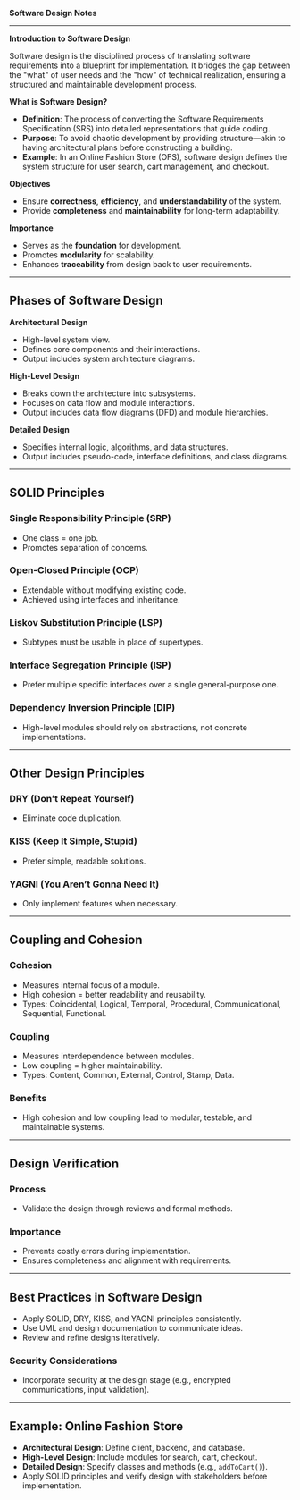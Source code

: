 **Software Design Notes**

---

**Introduction to Software Design**

Software design is the disciplined process of translating software requirements into a blueprint for implementation. It bridges the gap between the "what" of user needs and the "how" of technical realization, ensuring a structured and maintainable development process.

**What is Software Design?**

* **Definition**: The process of converting the Software Requirements Specification (SRS) into detailed representations that guide coding.
* **Purpose**: To avoid chaotic development by providing structure—akin to having architectural plans before constructing a building.
* **Example**: In an Online Fashion Store (OFS), software design defines the system structure for user search, cart management, and checkout.

**Objectives**

* Ensure **correctness**, **efficiency**, and **understandability** of the system.
* Provide **completeness** and **maintainability** for long-term adaptability.

**Importance**

* Serves as the **foundation** for development.
* Promotes **modularity** for scalability.
* Enhances **traceability** from design back to user requirements.

---

## **Phases of Software Design**

**Architectural Design**

* High-level system view.
* Defines core components and their interactions.
* Output includes system architecture diagrams.

**High-Level Design**

* Breaks down the architecture into subsystems.
* Focuses on data flow and module interactions.
* Output includes data flow diagrams (DFD) and module hierarchies.

**Detailed Design**

* Specifies internal logic, algorithms, and data structures.
* Output includes pseudo-code, interface definitions, and class diagrams.

---

## **SOLID Principles**

### **Single Responsibility Principle (SRP)**

* One class = one job.
* Promotes separation of concerns.

### **Open-Closed Principle (OCP)**

* Extendable without modifying existing code.
* Achieved using interfaces and inheritance.

### **Liskov Substitution Principle (LSP)**

* Subtypes must be usable in place of supertypes.

### **Interface Segregation Principle (ISP)**

* Prefer multiple specific interfaces over a single general-purpose one.

### **Dependency Inversion Principle (DIP)**

* High-level modules should rely on abstractions, not concrete implementations.

---

## **Other Design Principles**

### **DRY (Don’t Repeat Yourself)**

* Eliminate code duplication.

### **KISS (Keep It Simple, Stupid)**

* Prefer simple, readable solutions.

### **YAGNI (You Aren’t Gonna Need It)**

* Only implement features when necessary.

---

## **Coupling and Cohesion**

### **Cohesion**

* Measures internal focus of a module.
* High cohesion = better readability and reusability.
* Types: Coincidental, Logical, Temporal, Procedural, Communicational, Sequential, Functional.

### **Coupling**

* Measures interdependence between modules.
* Low coupling = higher maintainability.
* Types: Content, Common, External, Control, Stamp, Data.

### **Benefits**

* High cohesion and low coupling lead to modular, testable, and maintainable systems.

---

## **Design Verification**

### **Process**

* Validate the design through reviews and formal methods.

### **Importance**

* Prevents costly errors during implementation.
* Ensures completeness and alignment with requirements.

---

## **Best Practices in Software Design**

* Apply SOLID, DRY, KISS, and YAGNI principles consistently.
* Use UML and design documentation to communicate ideas.
* Review and refine designs iteratively.

### **Security Considerations**

* Incorporate security at the design stage (e.g., encrypted communications, input validation).

---

## **Example: Online Fashion Store**

* **Architectural Design**: Define client, backend, and database.
* **High-Level Design**: Include modules for search, cart, checkout.
* **Detailed Design**: Specify classes and methods (e.g., `addToCart()`).
* Apply SOLID principles and verify design with stakeholders before implementation.
